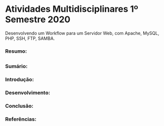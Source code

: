 # Atividades Multidisciplinares 1º Semestre 2020
Desenvolvendo um Workflow para um Servidor Web, com Apache, MySQL, PHP, SSH, FTP, SAMBA.



### Resumo:

## 

### Sumário:



### Introdução:



### Desenvolvimento:



### Conclusão:

### 

### Referências: